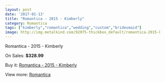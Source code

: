 ```yaml
---
layout: post
date: '2017-01-13'
title: "Romantica - 2015 - Kimberly"
category: Romantica
tags: ["kimberly","romantica","wedding","custom","bridesmaid"]
image: http://img.metalkind.com/92075-thickbox_default/romantica-2015-kimberly.jpg
---
```

Romantica - 2015 - Kimberly

On Sales: **$328.99**
<a href="https://www.metalkind.com/en/romantica/21880-romantica-2015-kimberly.html"><amp-img layout="responsive" width="600" height="600" src="//img.metalkind.com/92075-thickbox_default/romantica-2015-kimberly.jpg" alt="Romantica - 2015 - Kimberly 0" /></a>
<a href="https://www.metalkind.com/en/romantica/21880-romantica-2015-kimberly.html"><amp-img layout="responsive" width="600" height="600" src="//img.metalkind.com/92077-thickbox_default/romantica-2015-kimberly.jpg" alt="Romantica - 2015 - Kimberly 1" /></a>

Buy it: [Romantica - 2015 - Kimberly](https://www.metalkind.com/en/romantica/21880-romantica-2015-kimberly.html "Romantica - 2015 - Kimberly")

View more: [Romantica](https://www.metalkind.com/en/109-romantica "Romantica")